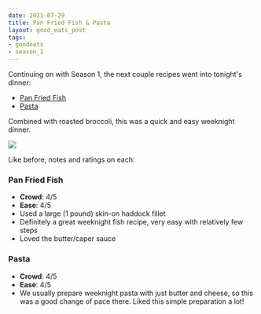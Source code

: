 ```yaml
---
date: 2021-07-29
title: Pan Fried Fish & Pasta
layout: good_eats_post
tags:
- goodeats
- season_1
---
```


Continuing on with Season 1, the next couple recipes went into tonight's dinner:

* [Pan Fried Fish](https://www.foodnetwork.com/recipes/pan-fried-fish-recipe-1910675)
* [Pasta](https://www.foodnetwork.com/recipes/alton-brown/pasta-recipe1-1939124)

Combined with roasted broccoli, this was a quick and easy weeknight dinner.

<a href="https://photos.google.com/share/AF1QipMHIz7Pm-kIpRUhE9VkWVn-m394dKRKFkZoFNaIFwmu0w42rl_7eTGxPr3QaFEaXw/photo/AF1QipOela6vPU2Dd8hZyHoCs9ToiIJr5GJKV9f6fF7G?key=V25lYkxNdzB2R0I5SHVPWmc5cDhDTVUtUkZWcXNR"> <img src="https://lh3.googleusercontent.com/pw/AM-JKLWH3uAnnyJdLpWkKUXenoXNnQNSuBdWqqP_5b3jlme0FX0XJANu-ofP-nmAX8fux_a4qmlGIs2GKSQg40cZnVvJl75eirO3mpA1ikimRfNwlVI-1y2aAHZfrAOR4TxRQPkc9cJ8pmxO_4BOJgdZqtEp=w500-no" /></a>

Like before, notes and ratings on each:

### Pan Fried Fish

* **Crowd**: 4/5
* **Ease**: 4/5
* Used a large (1 pound) skin-on haddock fillet
* Definitely a great weeknight fish recipe, very easy with relatively few steps
* Loved the butter/caper sauce

### Pasta

* **Crowd**: 4/5
* **Ease**: 4/5
* We usually prepare weeknight pasta with just butter and cheese, so this was a good
  change of pace there. Liked this simple preparation a lot!
